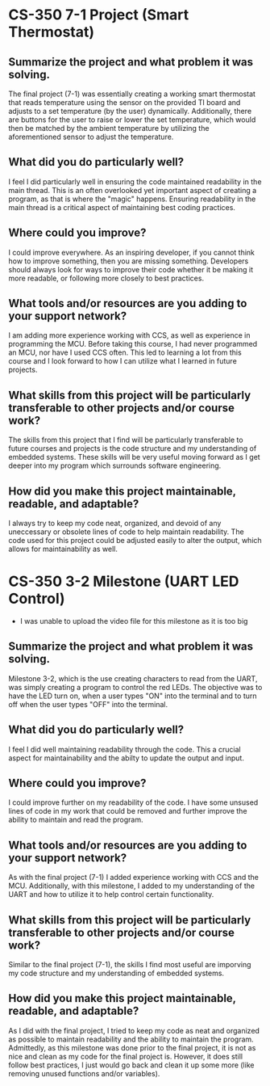# CS-350 7-1 Project (Smart Thermostat)

## Summarize the project and what problem it was solving.
The final project (7-1) was essentially creating a working smart thermostat that reads temperature using the sensor on the provided TI board and adjusts to a set temperature (by the user) dynamically. Additionally, there are buttons for the user to raise or lower the set temperature, which would then be matched by the ambient temperature by utilizing the aforementioned sensor to adjust the temperature. 

## What did you do particularly well?
I feel I did particularly well in ensuring the code maintained readability in the main thread. This is an often overlooked yet important aspect of creating a program, as that is where the "magic" happens. Ensuring readability in the main thread is a critical aspect of maintaining best coding practices. 

## Where could you improve?
I could improve everywhere. As an inspiring developer, if you cannot think how to improve something, then you are missing something. Developers should always look for ways to improve their code whether it be making it more readable, or following more closely to best practices. 

## What tools and/or resources are you adding to your support network?
I am adding more experience working with CCS, as well as experience in programming the MCU. Before taking this course, I had never programmed an MCU, nor have I used CCS often. This led to learning a lot from this course and I look forward to how I can utilize what I learned in future projects. 

## What skills from this project will be particularly transferable to other projects and/or course work?
The skills from this project that I find will be particularly transferable to future courses and projects is the code structure and my understanding of embedded systems. These skills will be very useful moving forward as I get deeper into my program which surrounds software engineering. 

## How did you make this project maintainable, readable, and adaptable?
I always try to keep my code neat, organized, and devoid of any uneccessary or obsolete lines of code to help maintain readability. The code used for this project could be adjusted easily to alter the output, which allows for maintainability as well. 

# CS-350 3-2 Milestone (UART LED Control)
* I was unable to upload the video file for this milestone as it is too big

## Summarize the project and what problem it was solving.
Milestone 3-2, which is the use creating characters to read from the UART, was simply creating a program to control the red LEDs. The objective was to have the LED turn on, when a user types "ON" into the terminal and to turn off when the user types "OFF" into the terminal. 

## What did you do particularly well?
I feel I did well maintaining readability through the code. This a crucial aspect for maintainability and the abilty to update the output and input. 

## Where could you improve?
I could improve further on my readability of the code. I have some unsused lines of code in my work that could be removed and further improve the ability to maintain and read the program. 

## What tools and/or resources are you adding to your support network?
As with the final project (7-1) I added experience working with CCS and the MCU. Additionally, with this milestone, I added to my understanding of the UART and how to utilize it to help control certain functionality.

## What skills from this project will be particularly transferable to other projects and/or course work?
Similar to the final project (7-1), the skills I find most useful are imporving my code structure and my understanding of embedded systems. 

## How did you make this project maintainable, readable, and adaptable?
As I did with the final project, I tried to keep my code as neat and organized as possible to maintain readability and the ability to maintain the program. Admittedly, as this milestone was done prior to the final project, it is not as nice and clean as my code for the final project is. However, it does still follow best practices, I just would go back and clean it up some more (like removing unused functions and/or variables). 
